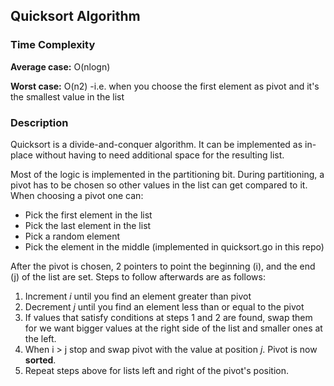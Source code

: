 ## Quicksort Algorithm

### Time Complexity
**Average case:** O(nlogn)

**Worst case:** O(n2) -i.e. when you choose the first element as pivot and it's the smallest value in the list

### Description
Quicksort is a divide-and-conquer algorithm. It can be implemented as in-place without having to need
additional space for the resulting list.

Most of the logic is implemented in the partitioning bit. During partitioning, a pivot has to be chosen 
so other values in the list can get compared to it.
When choosing a pivot one can:
- Pick the first element in the list
- Pick the last element in the list
- Pick a random element
- Pick the element in the middle (implemented in quicksort.go in this repo)

After the pivot is chosen, 2 pointers to point the beginning (i), and the end (j) of the list are set. Steps to follow afterwards
are as follows:
1. Increment *i* until you find an element greater than pivot
2. Decrement *j* until you find an element less than or equal to the pivot
3. If values that satisfy conditions at steps 1 and 2 are found, swap them for we want bigger values at the
right side of the list and smaller ones at the left. 
4. When i > j stop and swap pivot with the value at position *j*. Pivot is now **sorted**.
5. Repeat steps above for lists left and right of the pivot's position.